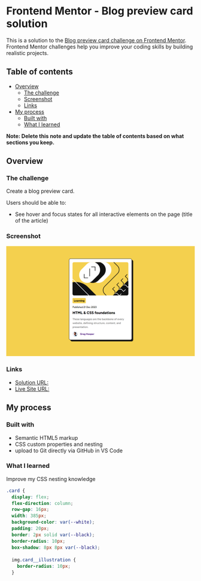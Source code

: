 # Frontend Mentor - Blog preview card solution

This is a solution to the [Blog preview card challenge on Frontend Mentor](https://www.frontendmentor.io/challenges/blog-preview-card-ckPaj01IcS). Frontend Mentor challenges help you improve your coding skills by building realistic projects.

## Table of contents

- [Overview](#overview)
  - [The challenge](#the-challenge)
  - [Screenshot](#screenshot)
  - [Links](#links)
- [My process](#my-process)
  - [Built with](#built-with)
  - [What I learned](#what-i-learned)

**Note: Delete this note and update the table of contents based on what sections you keep.**

## Overview

### The challenge

Create a blog preview card.

Users should be able to:

- See hover and focus states for all interactive elements on the page (title of the article)

### Screenshot

![](./images/screenshot.png)

### Links

- [Solution URL:](https://github.com/crolette/blog-preview-card-main)
- [Live Site URL:](https://crolette.github.io/blog-preview-card-main/)

## My process

### Built with

- Semantic HTML5 markup
- CSS custom properties and nesting
- upload to Git directly via GitHub in VS Code

### What I learned

Improve my CSS nesting knowledge

```css
.card {
  display: flex;
  flex-direction: column;
  row-gap: 16px;
  width: 385px;
  background-color: var(--white);
  padding: 20px;
  border: 2px solid var(--black);
  border-radius: 10px;
  box-shadow: 8px 8px var(--black);

  img.card__illustration {
    border-radius: 10px;
  }
```
